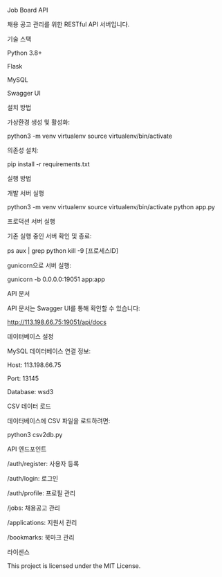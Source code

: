Job Board API

채용 공고 관리를 위한 RESTful API 서버입니다.

기술 스택

Python 3.8+

Flask

MySQL

Swagger UI

설치 방법

가상환경 생성 및 활성화:

python3 -m venv virtualenv
source virtualenv/bin/activate

의존성 설치:

pip install -r requirements.txt

실행 방법

개발 서버 실행

python3 -m venv virtualenv
source virtualenv/bin/activate
python app.py

프로덕션 서버 실행

기존 실행 중인 서버 확인 및 종료:

ps aux | grep python
kill -9 [프로세스ID]

gunicorn으로 서버 실행:

gunicorn -b 0.0.0.0:19051 app:app

API 문서

API 문서는 Swagger UI를 통해 확인할 수 있습니다:

http://113.198.66.75:19051/api/docs

데이터베이스 설정

MySQL 데이터베이스 연결 정보:

Host: 113.198.66.75

Port: 13145

Database: wsd3

CSV 데이터 로드

데이터베이스에 CSV 파일을 로드하려면:

python3 csv2db.py

API 엔드포인트

/auth/register: 사용자 등록

/auth/login: 로그인

/auth/profile: 프로필 관리

/jobs: 채용공고 관리

/applications: 지원서 관리

/bookmarks: 북마크 관리

라이센스

This project is licensed under the MIT License.

